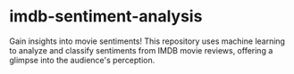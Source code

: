 # imdb-sentiment-analysis
Gain insights into movie sentiments! This repository uses machine learning to analyze and classify sentiments from IMDB movie reviews, offering a glimpse into the audience's perception.
